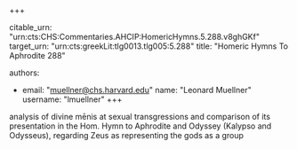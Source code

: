 +++


citable_urn: "urn:cts:CHS:Commentaries.AHCIP:HomericHymns.5.288.v8ghGKf"
target_urn: "urn:cts:greekLit:tlg0013.tlg005:5.288"
title: "Homeric Hymns To Aphrodite 288"

authors:
- email: "muellner@chs.harvard.edu"
  name: "Leonard Muellner"
  username: "lmuellner"
+++

<p>analysis of divine mēnis at sexual transgressions and comparison of its presentation in the Hom. Hymn to Aphrodite and Odyssey (Kalypso and Odysseus), regarding Zeus as representing the gods as a group</p>